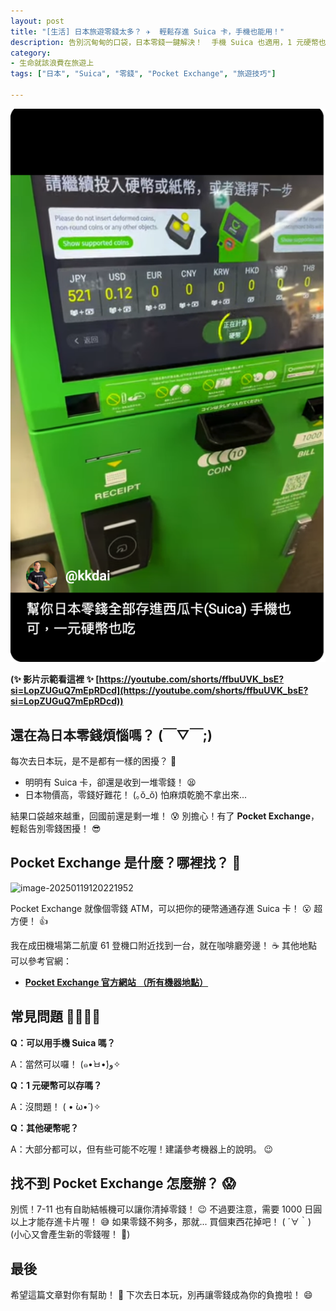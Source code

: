 ```yaml
---
layout: post
title: "[生活] 日本旅遊零錢太多？ ✈️  輕鬆存進 Suica 卡，手機也能用！"
description: 告別沉甸甸的口袋，日本零錢一鍵解決！  手機 Suica 也適用，1 元硬幣也能存！"
category: 
- 生命就該浪費在旅遊上
tags: ["日本", "Suica", "零錢", "Pocket Exchange", "旅遊技巧"]

---
```


![image-20250119115652394](../images/2022/image-20250119115652394.png)

**(✨  影片示範看這裡  ✨  [https://youtube.com/shorts/ffbuUVK_bsE?si=LopZUGuQ7mEpRDcd](https://youtube.com/shorts/ffbuUVK_bsE?si=LopZUGuQ7mEpRDcd))**

## 還在為日本零錢煩惱嗎？ (￣▽￣;)

每次去日本玩，是不是都有一樣的困擾？ 🤔

* 明明有 Suica 卡，卻還是收到一堆零錢！ 😫
* 日本物價高，零錢好難花！ (｡ŏ_ŏ)  怕麻煩乾脆不拿出來...

結果口袋越來越重，回國前還是剩一堆！ 😰   別擔心！有了 **Pocket Exchange**，輕鬆告別零錢困擾！ 😎

## Pocket Exchange  是什麼？哪裡找？ 🤔

![image-20250119120221952](../images/2022/image-20250119120221952.png)

Pocket Exchange 就像個零錢 ATM，可以把你的硬幣通通存進 Suica 卡！ 😮  超方便！ 👍

我在成田機場第二航廈 61 登機口附近找到一台，就在咖啡廳旁邊！ ☕  其他地點可以參考官網：

* **[Pocket Exchange 官方網站 （所有機器地點）](https://www.pocket-change.jp/tw/where-to-find/)**

## 常見問題  🙋‍♀️🙋‍♂️

**Q：可以用手機 Suica 嗎？**

A：當然可以囉！ (๑•̀ㅂ•́)و✧

**Q：1 元硬幣可以存嗎？**

A：沒問題！  ( • ̀ω•́ )✧

**Q：其他硬幣呢？**

A：大部分都可以，但有些可能不吃喔！建議參考機器上的說明。 😉

## 找不到 Pocket Exchange 怎麼辦？ 😱

別慌！7-11 也有自助結帳機可以讓你清掉零錢！ 😉  不過要注意，需要 1000 日圓以上才能存進卡片喔！ 😅  如果零錢不夠多，那就... 買個東西花掉吧！ ( ´∀｀)  (小心又會產生新的零錢喔！ 🤣)

## 最後  

希望這篇文章對你有幫助！ 🥰  下次去日本玩，別再讓零錢成為你的負擔啦！ 😄
